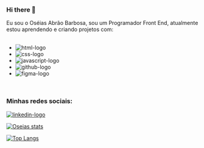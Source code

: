 ### Hi there 👋

Eu sou o Oséias Abrão Barbosa, sou um Programador Front End, atualmente estou aprendendo e criando projetos com:
<br>
<br>
- <img src="https://img.shields.io/badge/HTML5-E34F26?style=for-the-badge&logo=html5&logoColor=white" alt="html-logo" />
- <img src="https://img.shields.io/badge/CSS3-1572B6?style=for-the-badge&logo=css3&logoColor=white" alt="css-logo" />
- <img src="https://img.shields.io/badge/JavaScript-323330?style=for-the-badge&logo=javascript&logoColor=F7DF1E" alt="javascript-logo" />
- <img src="https://img.shields.io/badge/GitHub-100000?style=for-the-badge&logo=github&logoColor=white" alt="github-logo" />
- <img src="https://img.shields.io/badge/Figma-F24E1E?style=for-the-badge&logo=figma&logoColor=white" alt="figma-logo" />
<br>

### Minhas redes sociais:

<p>
  <a href "https://www.linkedin.com/in/oseias-abrao-barbosa">
  <img src="https://img.shields.io/badge/LinkedIn-0077B5?style=for-the-badge&logo=linkedin&logoColor=white" alt="linkedin-logo" />
  </a>
<br>

[![Oseias stats](https://github-readme-stats.vercel.app/api?username=OseiasAbraoBarbosa)](https://github.com/anuraghazra/github-readme-stats)

[![Top Langs](https://github-readme-stats.vercel.app/api/top-langs/?username=OseiasAbraoBarbosa)](https://github.com/anuraghazra/github-readme-stats)
